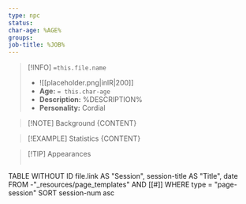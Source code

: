 ```yaml
---
type: npc
status: 
char-age: %AGE%
groups: 
job-title: %JOB%
---
```


>[!INFO] `=this.file.name`
>- ![[placeholder.png|inlR|200]]
>- **Age:** `= this.char-age`
> - **Description:** %DESCRIPTION%
> - **Personality:** Cordial
 
 >[!NOTE] Background
 > {CONTENT}

 >[!EXAMPLE] Statistics
 > {CONTENT}

>[!TIP] Appearances
 >```dataview
TABLE WITHOUT ID file.link AS "Session", session-title AS "Title", date
FROM -"_resources/page_templates" AND [[#]]
WHERE type = "page-session"
SORT session-num asc